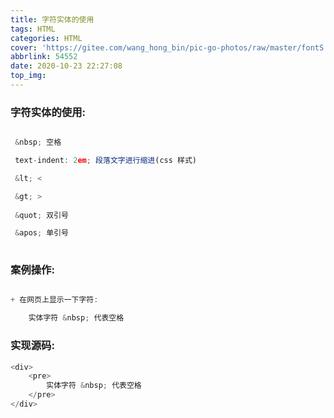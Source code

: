 ```yaml
---
title: 字符实体的使用
tags: HTML
categories: HTML
cover: 'https://gitee.com/wang_hong_bin/pic-go-photos/raw/master/fontS.jpg'
abbrlink: 54552
date: 2020-10-23 22:27:08
top_img:
---
```


### 字符实体的使用:

```javascript

 &nbsp; 空格

 text-indent: 2em; 段落文字进行缩进(css 样式)

 &lt; <

 &gt; >
     
 &quot; 双引号

 &apos; 单引号
 
```

### 案例操作:

```javascript

+ 在网页上显示一下字符:

	实体字符 &nbsp; 代表空格

```

### 实现源码:

```javascript
<div>
    <pre>
    	实体字符 &nbsp; 代表空格
    </pre>
</div>
```



